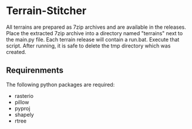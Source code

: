 # Terrain-Stitcher

All terrains are prepared as 7zip archives and are available in the releases. Place the extracted 7zip archive into a directory named "terrains" next to the main.py file. Each terrain release will contain a run.bat. Execute that script. After running, it is safe to delete the tmp directory which was created.

## Requirenments

The following python packages are required: 
- rasterio
- pillow
- pyproj
- shapely
- rtree
